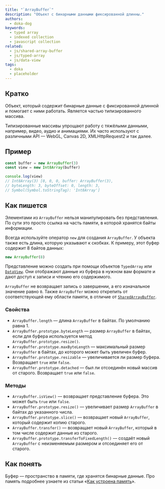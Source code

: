```yaml
---
title: "`ArrayBuffer`"
description: "Объект с бинарными данными фиксированной длинны."
authors:
  - doka-dog
keywords:
  - typed array
  - indexed collection
  - javascript collection
related:
  - js/shared-array-buffer
  - js/typed-array
  - js/data-view
tags:
  - doka
  - placeholder
---
```


## Кратко

Объект, который содержит бинарные данные с фиксированной длинной и помогает с ними работать. Является частью типизированного массива.

Типизированные массивы упрощают работу с тяжёлыми данными, например, видео, аудио и анимациями. Их часто используют с различными API — WebGL, Canvas 2D, XMLHttpRequest2 и так далее.

## Пример

```js
const buffer = new ArrayBuffer(3)
const view = new Int8Array(buffer)

console.log(view)
// Int8Array(3) [0, 0, 0, buffer: ArrayBuffer(3),
// byteLength: 3, byteOffset: 0, length: 3,
// Symbol(Symbol.toStringTag): 'Int8Array']
```

## Как пишется

Элементами из `ArrayBuffer` нельзя манипулировать без представления. По сути это просто ссылка на часть памяти, в которой хранятся байты информации.

Всегда используйте оператор `new` для создания `ArrayBuffer`. У объекта также есть длина, которую указывают к скобках. К примеру, этот буфер содержит 8 байтов данных:

```js
new ArrayBuffer(8)
```

Представление можно создать при помощи объектов `TypedArray` или [`DataView`](/js/data-view/). Они отображают данные из буфера в нужном вам формате и дают доступ к записи и чтению его содержимого.

`ArrayBuffer` не возвращает запись о завершении, а его изначальное значение равно `0`. Также `ArrayBuffer` можно открепить от соответствующей ему области памяти, в отличие от [`SharedArrayBuffer`](/js/shared-array-buffer/).

### Свойства

- `ArrayBuffer.length` — длина `ArrayBuffer` в байтах. По умолчанию равна 1.
- `ArrayBuffer.prototype.byteLength` — размер `ArrayBuffer` в байтах, если для буфера используется метод `ArrayBuffer.prototype.resize()`.
- `ArrayBuffer.prototype.maxByteLength` — максимальный размер `ArrayBuffer` в байтах, до которого может быть увеличен буфер.
- `ArrayBuffer.prototype.resizable` — увеличивается ли размер буфера. Возвращает `true` или `false`.
- `ArrayBuffer.prototype.detached` — был ли отсоединён новый массив от старого. Возвращает `true` или `false`.

### Методы

- `ArrayBuffer.isView()` — возвращает представление буфера. Это может быть `true` или `false`.
- `ArrayBuffer.prototype.resize()` — увеличивает размер `ArrayBuffer` в байтах до указанного числа.
- `ArrayBuffer.prototype.slice()` — возвращает новый `ArrayBuffer`, который содержит копию старого.
- `ArrayBuffer.transfer()` — возвращает новый `ArrayBuffer`, который в том числе содержит данные из старого.
- `ArrayBuffer.prototype.transferToFixedLength()` — создаёт новый `ArrayBuffer` с неизменяемым размером и отсоединяет его от старого.

## Как понять

Буфер — пространство в памяти, где хранятся бинарные данные. Про память подробнее узнаете из статьи «[Как устроена память](/tools/trivial-memory-model/)».
